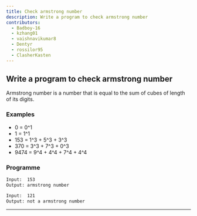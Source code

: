 ```yaml
---
title: Check armstrong number
description: Write a program to check armstrong number
contributors:
  - Badboy-16
  - kzhang01
  - vaishnavikumar8
  - Dentyr
  - rossilor95
  - ClasherKasten
---
```


## Write a program to check armstrong number

Armstrong number is a number that is equal to the sum of cubes of length of its digits.

### Examples

- 0 = 0^1
- 1 = 1^1
- 153 = 1^3 + 5^3 + 3^3
- 370 = 3^3 + 7^3 + 0^3
- 9474 = 9^4 + 4^4 + 7^4 + 4^4

### Programme

```txt
Input:  153
Output: armstrong number
```

```txt
Input:  121
Output: not a armstrong number
```

---
